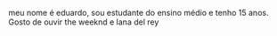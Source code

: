 meu nome é eduardo, sou estudante do ensino médio e tenho 15 anos.
Gosto de ouvir the weeknd e lana del rey
